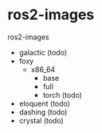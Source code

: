 # ros2-images
ros2-images

- galactic (todo)
- foxy
    - x86_64
        - base
        - full
        - torch (todo)
- eloquent (todo)
- dashing (todo)
- crystal (todo)